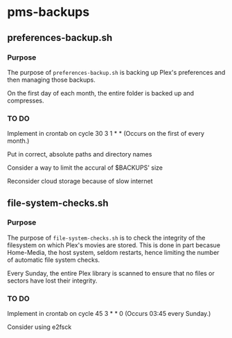 # pms-backups

## preferences-backup.sh

### Purpose
The purpose of `preferences-backup.sh` is backing up Plex's preferences and then managing those backups.

On the first day of each month, the entire folder is backed up and compresses.

### TO DO 
Implement in crontab on cycle 30 3 1 * * (Occurs on the first of every month.)

Put in correct, absolute paths and directory names

Consider a way to limit the accural of $BACKUPS' size

Reconsider cloud storage because of slow internet

## file-system-checks.sh

### Purpose
The purpose of `file-system-checks.sh` is to check the integrity of the filesystem on which Plex's movies are stored. This is done in part becasue Home-Media, the host system, seldom restarts, hence limiting the number of automatic file system checks.

Every Sunday, the entire Plex library is scanned to ensure that no files or sectors have lost their integrity.

### TO DO
Implement in crontab on cycle 45 3 * * 0 (Occurs 03:45 every Sunday.)

Consider using e2fsck